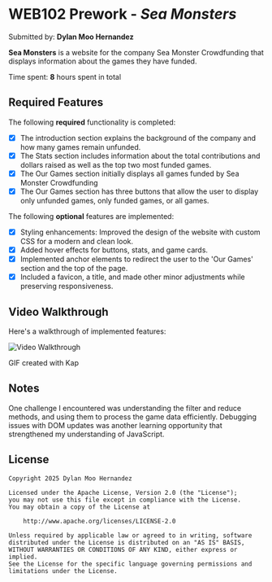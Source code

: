 # WEB102 Prework - *Sea Monsters*

Submitted by: **Dylan Moo Hernandez**

**Sea Monsters** is a website for the company Sea Monster Crowdfunding that displays information about the games they have funded.

Time spent: **8** hours spent in total

## Required Features

The following **required** functionality is completed:

* [x] The introduction section explains the background of the company and how many games remain unfunded.
* [x] The Stats section includes information about the total contributions and dollars raised as well as the top two most funded games.
* [x] The Our Games section initially displays all games funded by Sea Monster Crowdfunding
* [x] The Our Games section has three buttons that allow the user to display only unfunded games, only funded games, or all games.

The following **optional** features are implemented:

* [x] Styling enhancements: Improved the design of the website with custom CSS for a modern and clean look.
* [x] Added hover effects for buttons, stats, and game cards.
* [x] Implemented anchor elements to redirect the user to the 'Our Games' section and the top of the page.
* [x] Included a favicon, a title, and made other minor adjustments while preserving responsiveness.

## Video Walkthrough

Here's a walkthrough of implemented features:

<img src='https://github.com/moodylan/web102_prework/blob/main/sea-monsters-video-walkthrough.gif' title='Video Walkthrough' alt='Video Walkthrough' />

GIF created with Kap  

## Notes

One challenge I encountered was understanding the filter and reduce methods, and using them to process the game data efficiently. Debugging issues with DOM updates was another learning opportunity that strengthened my understanding of JavaScript.

## License

    Copyright 2025 Dylan Moo Hernandez

    Licensed under the Apache License, Version 2.0 (the "License");
    you may not use this file except in compliance with the License.
    You may obtain a copy of the License at

        http://www.apache.org/licenses/LICENSE-2.0

    Unless required by applicable law or agreed to in writing, software
    distributed under the License is distributed on an "AS IS" BASIS,
    WITHOUT WARRANTIES OR CONDITIONS OF ANY KIND, either express or implied.
    See the License for the specific language governing permissions and
    limitations under the License.
